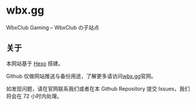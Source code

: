 # wbx.gg

WbxClub Gaming – WbxClub の子站点

## 关于

本网站基于 [Hexo](https://hexo.io) 搭建。

Github 仅做网站推送与备份用途，了解更多请访问[wbx.gg](https://wbx.gg)官网。

如发现问题，请在官网联系我们或者在本 Github Repository 提交 Issues，我们将会在 72 小时内处理。
